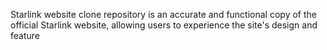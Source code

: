 Starlink website clone repository is an accurate and functional copy of the official Starlink website, allowing users to experience the site's design and feature
